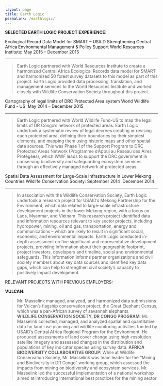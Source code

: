 ```yaml
---
layout: page
title: Earth Logic
permalink: /earthlogic/
---
```

<!-- >**Joel Masselink**<br>
***Geospatial Specialist and Consultant***<br>
*Seattle, Washington* -->

**SELECTED EARTH LOGIC PROJECT EXPERIENCE**:

Ecological Record Data Model for SMART – USAID Strengthening Central Africa Environmental Management & Policy Support
World Resources Institute: May 2015 – December 2015
________________________________________
>Earth Logic partnered with World Resources Institute to create a harmonized Central Africa Ecological Records data model for SMART and harmonized 50 forest survey datasets to this model as part of this project. Earth Logic provided data processing, translation, and management services to the World Resources Institute and worked closely with Wildlife Conservation Society throughout this project.

Cartography of legal limits of DRC Protected Area system
World Wildlife Fund - US: May 2014 – December 2015
________________________________________
>Earth Logic partnered with World Wildlife Fund-US to map the legal limits of DR Congo’s network of protected areas. Earth Logic undertook a systematic review of legal decrees creating or revising each protected area, defining their boundaries by their simplest elements, and mapping them using historic maps and other spatial data sources. This was Phase 1 of the Support Program to DRC Protected Areas Network (Programme d’Appui au Réseau des Aires Protégées), which WWF leads to support the DRC government in conserving biodiversity and safeguarding ecosystem services through an effectively managed network of protected areas.

Spatial Data Assessment for Large-Scale Infrastructure in Lower Mekong Countries
Wildlife Conservation Society: September 2014 ­ December 2014
________________________________________
>In association with the Wildlife Conservation Society, Earth Logic undertook a research project for USAID’s Mekong Partnership for the Environment, which data related to large-scale infrastructure development projects in the lower Mekong region, with a focus on Laos, Myanmar, and Vietnam. This research project identified data and information resources relevant to key sector projects, including hydropower, mining, oil and gas, transportation, energy and communications – which are likely to result in significant social, economic, and environmental impacts. Earth Logic conducted in-depth assessment on five significant and representative development projects, providing information about their geographic footprint, project investors, developers and timeline, social and environmental safeguards. This information informs partner organizations and civil society members about key data sources and identified key data gaps, which can help to strengthen civil society’s capacity to positively impact development.


RELEVANT PROJECTS WITH PREVIOUS EMPLOYERS:

**VULCAN**:
>Mr. Masselink managed, analyzed, and harmonized data submissions for Vulcan’s flagship conservation project, the Great Elephant Census, which was a pan-African survey of savannah elephants.  
**WILDLIFE CONSERVATION SOCIETY, DR CONGO PROGRAM**:
>Mr. Masselink collected, managed, and analyzed spatial and quantitative data for land-use planning and wildlife monitoring activities funded by USAID’s Central Africa Regional Program for the Environment. He produced assessments of land cover change using high-resolution satellite imagery and assessed changes in the distribution and populations of key indicator species using survey data.
**AFRICA BIODIVERSITY COLLABORATIVE GROUP**:
>While at Wildlife Conservation Society, Mr. Masselink was team leader for the “Mining and Biodiversity in DR Congo” working group, which assessed the impacts from mining on biodiversity and ecosystem services. Mr. Masselink led the successful implementation of a national workshop aimed at introducing international best practices for the mining sector.

